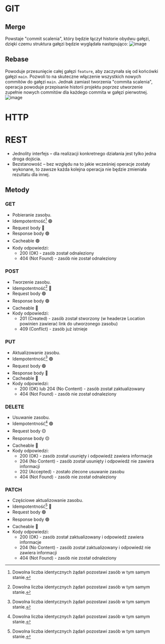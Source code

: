 # GIT
## Merge
Powstaje "commit scalenia", który będzie łączył historie obydwu gałęzi, dzięki czemu struktura gałęzi będzie wyglądała następująco:
![image](./assets/git/merge.svg|width=100px)

## Rebase
Powoduje przesunięcie całej gałęzi `feature`, aby zaczynała się od końcówki gałęzi `main`. Pozwoli to na skuteczne włączenie wszystkich nowych commitów do gałęzi `main`. Jednak zamiast tworzenia "commita scalenia", operacja powoduje przepisanie historii projektu poprzez utworzenie zupełnie nowych commitów dla każdego commita w gałęzi pierwotnej.
![image](./assets/git/rebase.svg|width=100px)

# HTTP


# REST
- Jednolity interfejs – dla realizacji konkretnego działania jest tylko jedna droga dojścia.
- Bezstanowość – bez względu na to jakie wcześniej operacje zostały wykonane, to zawsze każda kolejna operacja nie będzie zmieniała rezultatu dla innej.
## Metody
### GET
- Pobieranie zasobu.
- Idempotentność[^idempotence] :green_circle:
- Request body :red_circle:
- Response body :green_circle:
- Cacheable :green_circle:
- Kody odpowiedzi:
    - 200 (OK) - zasób został odnaleziony
    - 404 (Not Found) - zasób nie został odnaleziony

### POST
- Tworzenie zasobu.
- Idempotentność[^idempotence] :red_circle:
- Request body :green_circle:
- Response body :green_circle:
- Cacheable :red_circle:
- Kody odpowiedzi:
    - 201 (Created) - zasób został stworzony (w headerze Location powinien zawierać link do utworzonego zasobu)
    - 409 (Conflict) - zasób już istnieje

### PUT
- Aktualizowanie zasobu.
- Idempotentność[^idempotence] :green_circle:
- Request body :green_circle:
- Response body :red_circle:
- Cacheable :red_circle:
- Kody odpowiedzi:
    - 200 (OK) lub 204 (No Content) - zasób został zaktualizowany
    - 404 (Not Found) - zasób nie został odnaleziony

### DELETE
- Usuwanie zasobu.
- Idempotentność[^idempotence] :green_circle:
- Request body :yellow_circle:
- Response body :yellow_circle:
- Cacheable :red_circle:
- Kody odpowiedzi:
    - 200 (OK) - zasób został usunięty i odpowiedź zawiera informacje
    - 204 (No Content) - zasób został usunięty i odpowiedź nie zawiera informacji
    - 202 (Accepted) - zostało zlecone usuwanie zasobu
    - 404 (Not Found) - zasób nie został odnaleziony

### PATCH
- Częściowe aktualizowanie zasobu.
- Idempotentność[^idempotence] :red_circle:
- Request body :green_circle:
- Response body :green_circle:
- Cacheable :red_circle:
- Kody odpowiedzi:
    -  200 (OK) - zasób został zaktualizowany i odpowiedź zawiera informacje
    - 204 (No Content) - zasób został zaktualizowany i odpowiedź nie zawiera informacji
    - 404 (Not Found) - zasób nie został odnaleziony

[^idempotence]: Dowolna liczba identycznych żądań pozostawi zasób w tym samym stanie.
